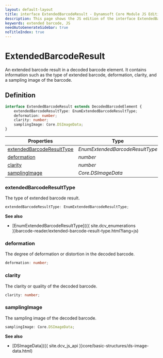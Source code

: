 ```yaml
---
layout: default-layout
title: interface ExtendedBarcodeResult - Dynamsoft Core Module JS Edition API Reference
description: This page shows the JS edition of the interface ExtendedBarcodeResult in Dynamsoft Core Module.
keywords: extended barcode, JS
needAutoGenerateSidebar: true
noTitleIndex: true
---
```


# ExtendedBarcodeResult

An extended barcode result in a decoded barcode element. It contains information such as the type of extended barcode, deformation, clarity, and a sampling image of the barcode.

## Definition

```typescript
interface ExtendedBarcodeResult extends DecodedBarcodeElement {
    extendedBarcodeResultType: EnumExtendedBarcodeResultType;
    deformation: number;
    clarity: number;
    samplingImage: Core.DSImageData;
}
```

| Properties               | Type |
|----------------------|-------------|
| [extendedBarcodeResultType](#extendedbarcoderesulttype) | *EnumExtendedBarcodeResultType* |
| [deformation](#deformation) | *number* |
| [clarity](#clarity) | *number* |
| [samplingImage](#samplingimage) | *Core.DSImageData* |

### extendedBarcodeResultType

The type of extended barcode result.

```typescript
extendedBarcodeResultType: EnumExtendedBarcodeResultType;
```

**See also**

* [EnumExtendedBarcodeResultType]({{ site.dcv_enumerations }}barcode-reader/extended-barcode-result-type.html?lang=js)

### deformation

The degree of deformation or distortion in the decoded barcode.

```typescript
deformation: number;
```

### clarity

The clarity or quality of the decoded barcode.

```typescript
clarity: number;
```

### samplingImage

The sampling image of the decoded barcode.

```typescript
samplingImage: Core.DSImageData;
```

**See also**

* [DSImageData]({{ site.dcv_js_api }}core/basic-structures/ds-image-data.html)